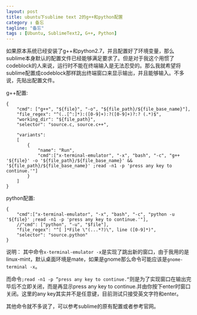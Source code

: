 ```yaml
---
layout: post
title: ubuntu下sublime text 2的g++和python配置
category : 备忘
tagline: "备忘"
tags : [Ubuntu, SublimeText2, G++, Python]
---
```

如果原本系统已经安装了g++和python2.7，并且配置好了环境变量，那么sublime本身默认的配置文件已经能够满足要求了。但是对于我这个用惯了codeblock的人来说，运行时不能在终端输入是无法忍受的。那么我就希望将sublime配置成codeblock那样跳出终端窗口来显示输出，并且能够输入。不多说，先贴出配置文件。

g++配置:

    {
        "cmd": ["g++", "${file}", "-o", "${file_path}/${file_base_name}"],
        "file_regex": "^(..[^:]*):([0-9]+):?([0-9]+)?:? (.*)$",
        "working_dir": "${file_path}",
        "selector": "source.c, source.c++",

        "variants":
        [
            {
                "name": "Run",
                "cmd":["x-terminal-emulator", "-x", "bash", "-c", "g++ '${file}' -o '${file_path}/${file_base_name}' && '${file_path}/${file_base_name}' ;read -n1 -p 'press any key to continue.'"]
            }
        ]
    }

python配置:

    {
        "cmd":["x-terminal-emulator", "-x", "bash", "-c", "python -u '${file}' ;read -n1 -p 'press any key to continue.'"],
        //"cmd": ["python", "-u", "$file"],
        "file_regex": "^[ ]*File \"(...*?)\", line ([0-9]*)",
        "selector": "source.python"
    }

说明：
其中命令``x-terminal-emulator -x``是实现了跳出新的窗口，由于我用的是linux-mint，默认桌面环境是mate，如果是gnome那么命令可能应该是``gnome-terminal -x``。

而命令``;read -n1 -p ”press any key to continue.“``则是为了实现窗口在输出完毕后不立即关闭，而是再显示press any key to continue.并由你按下enter时窗口关闭。这里的any key其实并不是任意键，目前测试只接受英文字符和enter。

其他命令就不多说了，可以参考sublime的原有配置或者参考官网。
